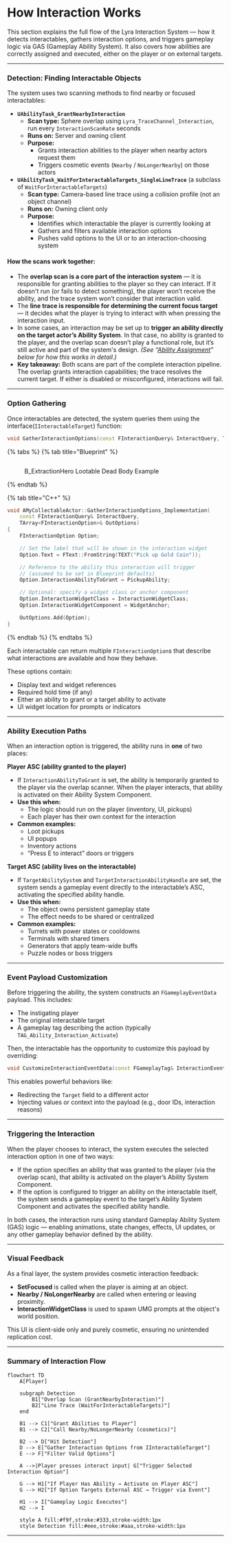 # How Interaction Works

This section explains the full flow of the Lyra Interaction System — how it detects interactables, gathers interaction options, and triggers gameplay logic via GAS (Gameplay Ability System). It also covers how abilities are correctly assigned and executed, either on the player or on external targets.

***

### Detection: Finding Interactable Objects

The system uses  two scanning methods to find nearby or focused interactables:

* **`UAbilityTask_GrantNearbyInteraction`**
  * **Scan type:** Sphere overlap using `Lyra_TraceChannel_Interaction`, run every `InteractionScanRate` seconds
  * **Runs on:** Server and owning client
  * **Purpose:**
    * Grants interaction abilities to the player when nearby actors request them
    * Triggers cosmetic events (`Nearby` / `NoLongerNearby`) on those actors
* **`UAbilityTask_WaitForInteractableTargets_SingleLineTrace`** (a subclass of `WaitForInteractableTargets`)
  * **Scan type:** Camera-based line trace using a collision profile (not an object channel)
  * **Runs on:** Owning client only
  * **Purpose:**
    * Identifies which interactable the player is currently looking at
    * Gathers and filters available interaction options
    * Pushes valid options to the UI or to an interaction-choosing system

#### How the scans work together:

* The **overlap scan is a core part of the interaction system** — it is responsible for granting abilities to the player so they can interact. If it doesn't run (or fails to detect something), the player won’t receive the ability, and the trace system won’t consider that interaction valid.
* The **line trace is responsible for determining the current focus target** — it decides what the player is trying to interact with when pressing the interaction input.
* In some cases, an interaction may be set up to **trigger an ability directly on the target actor’s Ability System**. In that case, no ability is granted to the player, and the overlap scan doesn’t play a functional role, but it’s still active and part of the system's design. _(See “_[_Ability Assignment_](how-interaction-works.md#ability-assignment-two-approaches)_” below for how this works in detail.)_
* **Key takeaway:** Both scans are part of the complete interaction pipeline. The overlap grants interaction capabilities; the trace resolves the current target. If either is disabled or misconfigured, interactions will fail.

***

### Option Gathering

Once interactables are detected, the system queries them using the interface(`IInteractableTarget`) function:

```cpp
void GatherInteractionOptions(const FInteractionQuery& InteractQuery, TArray<FInteractionOption>& OutOptions);
```

{% tabs %}
{% tab title="Blueprint" %}
<figure><img src="../../.gitbook/assets/image (132).png" alt=""><figcaption><p>B_ExtractionHero Lootable Dead Body Example</p></figcaption></figure>
{% endtab %}

{% tab title="C++" %}
```cpp
void AMyCollectableActor::GatherInteractionOptions_Implementation(
    const FInteractionQuery& InteractQuery,
    TArray<FInteractionOption>& OutOptions)
{
    FInteractionOption Option;

    // Set the label that will be shown in the interaction widget
    Option.Text = FText::FromString(TEXT("Pick up Gold Coin"));

    // Reference to the ability this interaction will trigger
    // (assumed to be set in Blueprint defaults)
    Option.InteractionAbilityToGrant = PickupAbility;

    // Optional: specify a widget class or anchor component
    Option.InteractionWidgetClass = InteractionWidgetClass;
    Option.InteractionWidgetComponent = WidgetAnchor;

    OutOptions.Add(Option);
}
```
{% endtab %}
{% endtabs %}

Each interactable can return multiple `FInteractionOption`s that describe what interactions are available and how they behave.

These options contain:

* Display text and widget references
* Required hold time (if any)
* Either an ability to grant or a target ability to activate
* UI widget location for prompts or indicators

***

### Ability Execution Paths

When an interaction option is triggered, the ability runs in **one** of two places:

**Player ASC (ability granted to the player)**

* If `InteractionAbilityToGrant` is set, the ability is temporarily granted to the player via the overlap scanner. When the player interacts, that ability is activated on their Ability System Component.
* **Use this when:**
  * The logic should run on the player (inventory, UI, pickups)
  * Each player has their own context for the interaction
* **Common examples:**
  * Loot pickups
  * UI popups
  * Inventory actions
  * “Press E to interact” doors or triggers

**Target ASC (ability lives on the interactable)**

* If `TargetAbilitySystem` and `TargetInteractionAbilityHandle` are set, the system sends a gameplay event directly to the interactable’s ASC, activating the specified ability handle.
* **Use this when:**
  * The object owns persistent gameplay state
  * The effect needs to be shared or centralized
* **Common examples:**
  * Turrets with power states or cooldowns
  * Terminals with shared timers
  * Generators that apply team-wide buffs
  * Puzzle nodes or boss triggers

***

### Event Payload Customization

Before triggering the ability, the system constructs an `FGameplayEventData` payload. This includes:

* The instigating player
* The original interactable target
* A gameplay tag describing the action (typically `TAG_Ability_Interaction_Activate`)

Then, the interactable has the opportunity to customize this payload by overriding:

```cpp
void CustomizeInteractionEventData(const FGameplayTag& InteractionEventTag, FGameplayEventData& InOutEventData);
```

This enables powerful behaviors like:

* Redirecting the `Target` field to a different actor
* Injecting values or context into the payload (e.g., door IDs, interaction reasons)

***

### Triggering the Interaction

When the player chooses to interact, the system executes the selected interaction option in one of two ways:

* If the option specifies an ability that was granted to the player (via the overlap scan), that ability is activated on the player’s Ability System Component.
* If the option is configured to trigger an ability on the interactable itself, the system sends a gameplay event to the target’s Ability System Component and activates the specified ability handle.

In both cases, the interaction runs using standard Gameplay Ability System (GAS) logic — enabling animations, state changes, effects, UI updates, or any other gameplay behavior defined by the ability.

***

### Visual Feedback

As a final layer, the system provides cosmetic interaction feedback:

* **SetFocused** is called when the player is aiming at an object.
* **Nearby / NoLongerNearby** are called when entering or leaving proximity.
* **InteractionWidgetClass** is used to spawn UMG prompts at the object's world position.

This UI is client-side only and purely cosmetic, ensuring no unintended replication cost.

***

### Summary of Interaction Flow

```mermaid fullWidth="false"
flowchart TD
    A[Player]
    
    subgraph Detection
        B1["Overlap Scan (GrantNearbyInteraction)"]
        B2["Line Trace (WaitForInteractableTargets)"]
    end

    B1 --> C1["Grant Abilities to Player"]
    B1 --> C2["Call Nearby/NoLongerNearby (cosmetics)"]

    B2 --> D["Hit Detection"]
    D --> E["Gather Interaction Options from IInteractableTarget"]
    E --> F["Filter Valid Options"]

    A -->|Player presses interact input| G["Trigger Selected Interaction Option"]

    G --> H1["If Player Has Ability → Activate on Player ASC"]
    G --> H2["If Option Targets External ASC → Trigger via Event"]

    H1 --> I["Gameplay Logic Executes"]
    H2 --> I

    style A fill:#f9f,stroke:#333,stroke-width:1px
    style Detection fill:#eee,stroke:#aaa,stroke-width:1px

```

***
